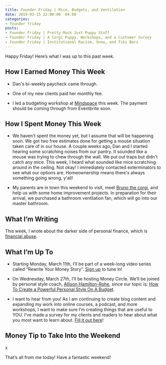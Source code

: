 ```yaml
---
title: Founder Friday | Mice, Budgets, and Ventilation
date: 2019-03-15 22:00:00 -04:00
categories:
- founder friday
posts:
- Founder Friday | Pretty Much Just Puppy Stuff
- Founder Friday | A Corgi Puppy, Workshops, and a Customer Survey
- Founder Friday | Institutional Racism, Snow, and Tiki Bars
---
```


Happy Friday! Here’s what I was up to this past week.

## How I Earned Money This Week

* Dan's bi-weekly paycheck came through.

* One of my new clients paid her monthly fee.

* I led a budgeting workshop at [Mindspace](https://www.mindspace.me/) this week. The payment should be coming through from Eventbrite soon.

## **How I Spent Money This Week**

* We haven't spent the money yet, but I assume that will be happening soon. We got two free estimates done for getting a mouse situation taken care of in our house. A couple weeks ago, Dan and I started hearing some scratching noises from our pantry. It sounded like a mouse was trying to chew through the wall. We put out traps but didn't catch any mice. This week, I heard what sounded like mice scratching around in the ceiling. Not okay! I immediately contacted exterminators to see what our options are. Homeownership means there's always something going wrong, y'all!

* My parents are in town this weekend to visit, meet [Bruno the corgi](https://www.instagram.com/bruno.the.corg/), and help us with some home improvement projects. In preparation for their arrival, we purchased a bathroom ventilation fan, which will go into our master bathroom.

## **What I’m Writing**

This week, I wrote about the darker side of personal finance, which is [financial abuse](https://www.maggiegermano.com/blog/what-you-should-know-about-financial-abuse/).

## **What I’m Up To**

* Starting Monday, March 11th, I’ll be part of a week-long video series called “Rewrite Your Money Story”. [Sign up](https://rewriteyourmoneystory.com/#MaggieGermano) to tune in!

* On Wednesday, March 27th, I’ll be hosting Money Circle. We’ll be joined by personal style coach, [Allison Hamilton-Rohe](https://dailyoutfit.com/), since our topic is: [How To Create a Powerful Personal Style On A Budget](https://www.eventbrite.com/e/money-circle-how-to-create-a-powerful-personal-style-on-a-budget-tickets-54939672038).

* I want to hear from you! As I am continuing to create blog content and expanding my work into online courses, a podcast, and more workshops, I want to make sure I’m creating things that are useful to YOU. I’ve made a survey for my clients and readers to hear about what you most want to learn about. [Fill it out here](https://docs.google.com/forms/d/e/1FAIpQLSedjARbOmwC3_EomplCDDmNze_ZVLHwymIhqJbNcNqvM6gWVg/viewform?usp=sf_link)!

## **Money Tip to Take Into the Weekend**

x

That’s all from me today! Have a fantastic weekend!